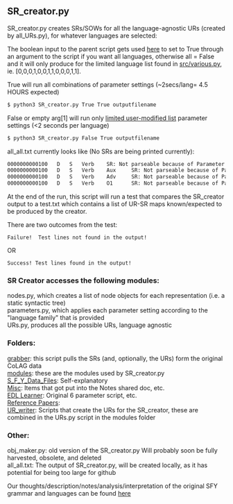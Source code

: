 ## SR_creator.py
SR_creator.py creates SRs/SOWs for all the language-agnostic URs (created by all_URs.py), for whatever languages are selected:

The boolean input to the parent script gets used [here](https://github.com/rofgh/Hidden-Sin/blob/434a7e9c970c35f01e21bf55bc15415f6532940e/SR_creator.py#L12) to set to True through an argument to the script if you want all languages, otherwise all = False and it will only produce for the limited language list found in [src/various.py](https://github.com/rofgh/ur_to_sr_mapping/blob/7ff5902a9bee21921103af8eb64e9ea210dd250c/src/various.py#L4), ie. [0,0,0,1,0,0,1,1,0,0,0,1,1].

True will run all combinations of parameter settings (~2secs/lang= 4.5 HOURS expected)
```bash
$ python3 SR_creator.py True True outputfilename
```

False or empty arg[1] will run only [limited user-modified list](https://github.com/rofgh/ur_to_sr_mapping/blob/1ab96bdabc231e07334c53806e0bcb91129e5752/src/various.py#L4) parameter settings (<2 seconds per language)

```bash
$ python3 SR_creator.py False True outputfilename
```

all_all.txt currently looks like (No SRs are being printed currently):
```bash
0000000000100	D	S	Verb	SR:	Not parseable because of Parameter: 4: no topic and topic is obligatory			
0000000000100	D	S	Verb	Aux		SR:	Not parseable because of Parameter: 4: no topic and topic is obligatory			
0000000000100	D	S	Verb	Adv		SR:	Not parseable because of Parameter: 4: no topic and topic is obligatory			
0000000000100	D	S	Verb	O1		SR:	Not parseable because of Parameter: 4: no topic and topic is obligatory		
```

At the end of the run, this script will run a test that compares the SR_creator output to a test.txt which contains a list of UR-SR maps known/expected to be produced by the creator.

There are two outcomes from the test:
```
Failure!  Test lines not found in the output!
```
OR
```
Success! Test lines found in the output!
```

### SR Creator accesses the following modules:

nodes.py, which creates a list of node objects for each representation (i.e. a static syntactic tree)  
parameters.py, which applies each parameter setting according to the "language family" that is provided  
URs.py, produces all the possible URs, language agnostic


### Folders:  
[grabber](https://github.com/rofgh/Hidden-Sin/tree/master/grabber): this script pulls the SRs (and, optionally, the URs) form the original CoLAG data  
[modules](https://github.com/rofgh/Hidden-Sin/tree/master/modules): these are the modules used by SR_creator.py  
[S_F_Y_Data_Files](https://github.com/rofgh/Hidden-Sin/tree/master/S_F_Y_Data_Files): Self-explanatory  
[Misc](https://github.com/rofgh/Hidden-Sin/tree/master/Misc): Items that got put into the Notes shared doc, etc.  
[EDL Learner](https://github.com/rofgh/Hidden-Sin/tree/master/EDL%20Learner): Original 6 parameter script, etc.  
[Reference Papers](https://github.com/rofgh/Hidden-Sin/tree/master/Reference%20Papers):   
[UR_writer](https://github.com/rofgh/Hidden-Sin/tree/master/UR_writer):  Scripts that create the URs for the SR_creator, these are combined in the URs.py script in the modules folder  

### Other:
obj_maker.py: old version of the SR_creator.py  Will probably soon be fully harvested, obsolete, and deleted  
all_all.txt: The output of SR_creator.py, will be created locally, as it has potential for being too large for github  

Our thoughts/description/notes/analysis/interpretation of the original SFY grammar and languages can be found [here](https://docs.google.com/document/d/1J_fS85IQWB9MPXB96ccHrKF_JHXn44iVyyemQOeFJQo/edit?usp=sharing)


